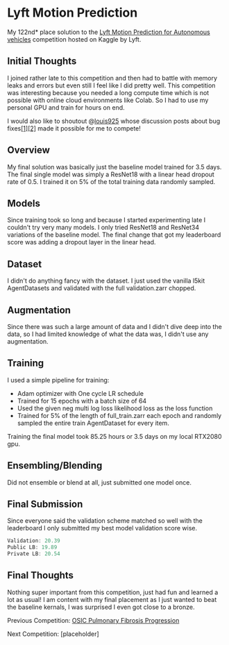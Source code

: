# Lyft Motion Prediction

My 122nd* place solution to the [Lyft Motion Prediction for Autonomous vehicles](https://www.kaggle.com/c/lyft-motion-prediction-autonomous-vehicles) competition hosted on Kaggle by Lyft.

## Initial Thoughts

I joined rather late to this competition and then had to battle with memory leaks and errors but even still I feel like I did pretty well. This competition was interesting because you needed a long compute time which is not possible with online cloud environments like Colab. So I had to use my personal GPU and train for hours on end.

I would also like to shoutout @[louis925](https://www.kaggle.com/louis925) whose discussion posts about bug fixes[[1]](https://www.kaggle.com/c/lyft-motion-prediction-autonomous-vehicles/discussion/195259)[[2]](https://www.kaggle.com/c/lyft-motion-prediction-autonomous-vehicles/discussion/195936) made it possible for me to compete!

## Overview

My final solution was basically just the baseline model trained for 3.5 days. The final single model was simply a ResNet18 with a linear head dropout rate of 0.5. I trained it on 5% of the total training data randomly sampled.

## Models

Since training took so long and because I started experimenting late I couldn't try very many models. I only tried ResNet18 and ResNet34 variations of the baseline model. The final change that got my leaderboard score was adding a dropout layer in the linear head.

## Dataset

I didn't do anything fancy with the dataset. I just used the vanilla l5kit AgentDatasets and validated with the full validation.zarr chopped.

## Augmentation

Since there was such a large amount of data and I didn't dive deep into the data, so I had limited knowledge of what the data was, I didn't use any augmentation.

## Training

I used a simple pipeline for training:

- Adam optimizer with One cycle LR schedule
- Trained for 15 epochs with a batch size of 64
- Used the given neg multi log loss likelihood loss as the loss function
- Trained for 5% of the length of full_train.zarr each epoch and randomly sampled the entire train AgentDataset for every item.

Training the final model took 85.25 hours or 3.5 days on my local RTX2080 gpu.

## Ensembling/Blending

Did not ensemble or blend at all, just submitted one model once.

## Final Submission

Since everyone said the validation scheme matched so well with the leaderboard I only submitted my best model validation score wise.

```cpp
Validation: 20.39
Public LB: 19.89
Private LB: 20.54
```

## Final Thoughts

Nothing super important from this competition, just had fun and learned a lot as usual! I am content with my final placement as I just wanted to beat the baseline kernals, I was surprised I even got close to a bronze.

Previous Competition: [OSIC Pulmonary Fibrosis Progression](https://github.com/GreatGameDota/OSIC-Pulmonary-Fibrosis-Prediction)

Next Competition: [placeholder]
